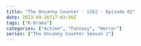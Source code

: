 ```yaml
---
title: "The Uncanny Counter - S1E2 - Episode 02"
date: 2023-09-26T17:03:50Z
tags: ["K-Drama"]
categories: ["Action", "Fantasy", "Horror"]
series: ["The Uncanny Counter Season 1"]
---
```



<mux-player stream-type="on-demand"
  src="https://kp3d-my.sharepoint.com/personal/ryoo_kp3d_onmicrosoft_com/_layouts/15/download.aspx?share=EaScxyp3sihBuSQKHOWGsPgBTyF4EG9rzrGS9H7D3V-2IQ" metadata-video-title="The Uncanny Counter - S1E2 - Episode 02" prefer-playback="mse" controls>
  </mux-player>
  
  
  <script src="https://cdn.jsdelivr.net/npm/@mux/mux-player"></script>
  
 <script id="ZdIWh8AKm5v3EYzEcFvUqzEHM4HVQnVM3CBlnGqOz5Q" type="application/ld+json">
 {
  "@context": "https://schema.org/",
  "@type": "VideoObject",
  "name": "The Uncanny Counter - S1E2 - Episode 02",
  "contentUrl": "https://stream.mux.com/ZdIWh8AKm5v3EYzEcFvUqzEHM4HVQnVM3CBlnGqOz5Q.m3u8",
  "thumbnailUrl": "https://www.themoviedb.org/t/p/original/at4FfAlH8TvFbuvimRu9zcvHQCh.jpg?width=314&fit_mode=preserve&time=25",
  "uploadDate": "2023-09-26T17:03:50Z",
}

</script>
